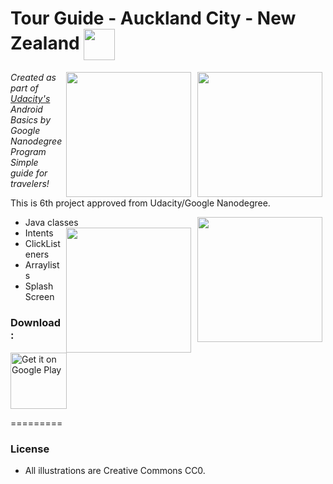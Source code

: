 Tour Guide - Auckland City - New Zealand <img src="https://upload.wikimedia.org/wikipedia/en/thumb/3/35/New_Zealand_Cricket_Cap_Insignia.svg/120px-New_Zealand_Cricket_Cap_Insignia.svg.png" width="50"  align="center" >
=================================
<img src="https://lh3.googleusercontent.com/ZDqEVjop42KVd17v1396Fj6vSWh0KOnWxJnxaqrAbJJGJUSXyeML1xshzJ96O4Zo64of=h900-rw" width="200" align="right" hspace="5">
<img src="https://lh3.googleusercontent.com/CGigmTRmz3CuzeZGFlW5Fa5Vpe8xRWR5bsX533wKzpAB4Fy6WKAyBaF-smBOqQnGMA=h900-rw" width="200" align="right"  hspace="5">

*Created as part of [Udacity's](http://udacity.com) Android Basics by Google Nanodegree Program*
*Simple guide for travelers!*

This is 6th project approved from Udacity/Google Nanodegree.

- Java classes<img src="https://lh3.googleusercontent.com/5jhrvzuSfnDWI_XyWQPNn6EzFzuwIYix_xFO22qpsiiPYSGYYzCQ8zZI4U4DB4gXgQ=h900-rw" width="200" align="right" hspace="5"><img src="https://lh3.googleusercontent.com/Dq3k3QMUTq1S987xUS34Ufo4Yvysqxtciy_q3bUW5zL3Oynf2iz_ckvswlr1YRK8Ybc=h900-rw" width="200" align="right" hspace="5">
- Intents
- ClickListeners
- Arraylists
- Splash Screen

### Download:

<a href="https://play.google.com/store/apps/details?id=com.tour.guide" target="_blank">
<img src="https://play.google.com/intl/en_us/badges/images/generic/en-play-badge.png" alt="Get it on Google Play" height="90"/></a>

=========

### License

- All illustrations are Creative Commons CC0.

